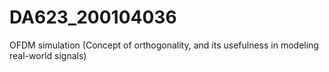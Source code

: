 # DA623_200104036
OFDM simulation (Concept of orthogonality, and its usefulness in modeling real-world signals)
